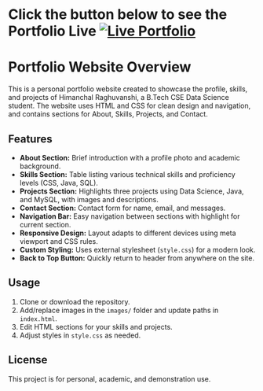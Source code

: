 # Click the button below to see the Portfolio Live [![Live Portfolio](https://img.shields.io/badge/Live-Portfolio-green)](https://hcraghuvanshi2007.github.io/portfolio-project-css/)

# Portfolio Website Overview

This is a personal portfolio website created to showcase the profile, skills, and projects of Himanchal Raghuvanshi, a B.Tech CSE Data Science student. The website uses HTML and CSS for clean design and navigation, and contains sections for About, Skills, Projects, and Contact.

## Features

- **About Section:** Brief introduction with a profile photo and academic background.
- **Skills Section:** Table listing various technical skills and proficiency levels (CSS, Java, SQL).
- **Projects Section:** Highlights three projects using Data Science, Java, and MySQL, with images and descriptions.
- **Contact Section:** Contact form for name, email, and messages.
- **Navigation Bar:** Easy navigation between sections with highlight for current section.
- **Responsive Design:** Layout adapts to different devices using meta viewport and CSS rules.
- **Custom Styling:** Uses external stylesheet (`style.css`) for a modern look.
- **Back to Top Button:** Quickly return to header from anywhere on the site.

## Usage

1. Clone or download the repository.
2. Add/replace images in the `images/` folder and update paths in `index.html`.
3. Edit HTML sections for your skills and projects.
4. Adjust styles in `style.css` as needed.

## License

This project is for personal, academic, and demonstration use.
